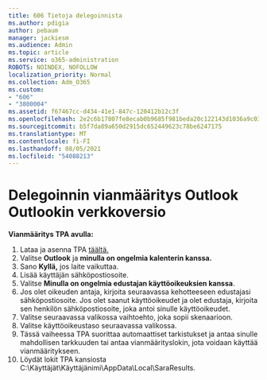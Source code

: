 ```yaml
---
title: 606 Tietoja delegoinnista
ms.author: pdigia
author: pebaum
manager: jackiesm
ms.audience: Admin
ms.topic: article
ms.service: o365-administration
ROBOTS: NOINDEX, NOFOLLOW
localization_priority: Normal
ms.collection: Adm_O365
ms.custom:
- "606"
- "3800004"
ms.assetid: f67467cc-d434-41e1-847c-120412b12c3f
ms.openlocfilehash: 2e2c6b17807fe8ecab0b9685f981beda20c122143d1036a9c03075552c5ca897
ms.sourcegitcommit: b5f7da89a650d2915dc652449623c78be6247175
ms.translationtype: MT
ms.contentlocale: fi-FI
ms.lasthandoff: 08/05/2021
ms.locfileid: "54088213"
---
```

# <a name="troubleshooting-delegation-in-outlook-and-outlook-on-the-web"></a>Delegoinnin vianmääritys Outlook Outlookin verkkoversio

**Vianmääritys TPA avulla:**

1. Lataa ja asenna TPA [täältä.](https://aka.ms/SaRA-SkypeForBusinessSignIn)
1. Valitse **Outlook** ja **minulla on ongelmia kalenterin kanssa.**
1. Sano **Kyllä,** jos laite vaikuttaa.
1. Lisää käyttäjän sähköpostiosoite.
1. Valitse **Minulla on ongelmia edustajan käyttöoikeuksien kanssa**.
1. Jos olet oikeuden antaja, kirjoita seuraavassa kehotteeseen edustajasi sähköpostiosoite. Jos olet saanut käyttöoikeudet ja olet edustaja, kirjoita sen henkilön sähköpostiosoite, joka antoi sinulle käyttöoikeudet.
1. Valitse seuraavassa valikossa vaihtoehto, joka sopii skenaarioon.
1. Valitse käyttöoikeustaso seuraavassa valikossa.
1. Tässä vaiheessa TPA suorittaa automaattiset tarkistukset ja antaa sinulle mahdollisen tarkkuuden tai antaa vianmäärityslokin, jota voidaan käyttää vianmääritykseen.
1. Löydät lokit TPA kansiosta C:\Käyttäjät\Käyttäjänimi\AppData\Local\SaraResults.
